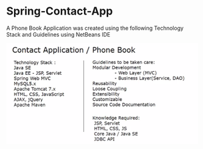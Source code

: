 # Spring-Contact-App

A Phone Book Application was created using the following Technology Stack and Guidelines using NetBeans IDE

![](https://github.com/ra4m/Spring-Contact-App/blob/master/tech_stack.PNG)
